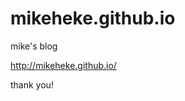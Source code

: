 # mikeheke.github.io
<p>mike's blog</p>

<p>
  <a href="http://mikeheke.github.io/" target="_blank">http://mikeheke.github.io/</a>
</p>

<p>thank you!</p>
